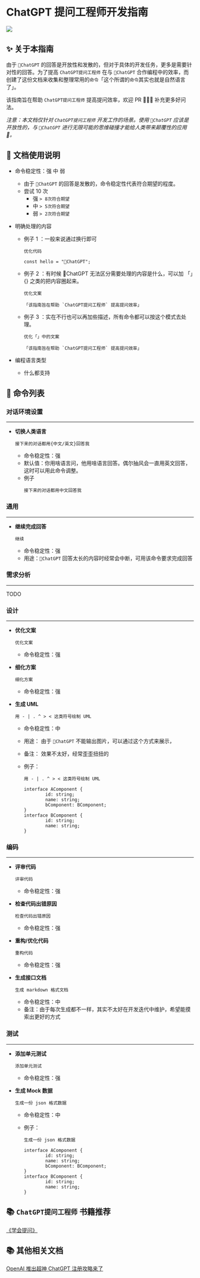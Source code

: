 # ChatGPT 提问工程师开发指南

<img src="https://img.shields.io/badge/-ChatGPT%20%E6%8F%90%E9%97%AE%E5%B7%A5%E7%A8%8B%E5%B8%88-%23198A7A">

## ✨ 关于本指南

由于 `🤖️ChatGPT` 的回答是开放性和发散的，但对于具体的开发任务，更多是需要针对性的回答。为了提高 `ChatGPT提问工程师` 在与 `🤖️ChatGPT` 合作编程中的效率，而创建了这份文档来收集和整理常用的`命令`「这个所谓的`命令`其实也就是自然语言了」。

该指南旨在帮助 `ChatGPT提问工程师` 提高提问效率，欢迎 PR 👏👏👏 补充更多好问法。

_注意：本文档仅针对 `ChatGPT提问工程师` 开发工作的场景。使用 `🤖️ChatGPT` 应该是开放性的，与 `🤖️ChatGPT` 进行无限可能的思维碰撞才能给人类带来颠覆性的应用 🌟。_

## 📃 文档使用说明

-   命令稳定性：强 中 弱

    -   由于 `🤖️ChatGPT` 的回答是发散的，命令稳定性代表符合期望的程度。
    -   尝试 10 次
        -   强 `> 8次符合期望`
        -   中 `> 5次符合期望`
        -   弱 `> 2次符合期望`

-   明确处理的内容

    -   例子 1 ：一般来说通过换行即可

        ```
        优化代码

        const hello = "🤖️ChatGPT";
        ```

    -   例子 2 ：有时候 🤖️ChatGPT 无法区分需要处理的内容是什么，可以加 「」{} 之类的把内容圈起来。

        ```
        优化文案

        「该指南旨在帮助 `ChatGPT提问工程师` 提高提问效率」
        ```

    -   例子 3 ：实在不行也可以再加些描述，所有命令都可以按这个模式去处理。

        ```
        优化「」中的文案

        「该指南旨在帮助 `ChatGPT提问工程师` 提高提问效率」
        ```

-   编程语言类型
    -   什么都支持

## 📃 命令列表

### 对话环境设置

---

-   **切换人类语言**

    ```
    接下来的对话都用{中文/英文}回答我
    ```

    -   命令稳定性：强
    -   默认值：你用啥语言问，他用啥语言回答。偶尔抽风会一直用英文回答，这时可以用此命令调整。
    -   例子
        ```
        接下来的对话都用中文回答我
        ```

### 通用

---

-   **继续完成回答**

    ```
    继续
    ```

    -   命令稳定性：强
    -   用途：`🤖️ChatGPT` 回答太长的内容时经常会中断，可用该命令要求完成回答

### 需求分析

---

TODO

### 设计

---

-   **优化文案**

    ```
    优化文案
    ```

    -   命令稳定性：强

-   **细化方案**

    ```
    细化方案
    ```

    -   命令稳定性：强

-   **生成 UML**

    ```
    用 - | . ^ > < 这类符号绘制 UML
    ```

    -   命令稳定性：中
    -   用途： 由于 `🤖️ChatGPT` 不能输出图片，可以通过这个方式来展示，
    -   备注： 效果不太好，经常歪歪扭扭的
    -   例子：

        ```
        用 - | . ^ > < 这类符号绘制 UML

        interface AComponent {
                id: string;
                name: string;
                bComponent: BComponent;
        }
        interface BComponent {
                id: string;
                name: string;
        }
        ```

### 编码

---

-   **评审代码**

    ```
    评审代码
    ```

    -   命令稳定性：强

-   **检查代码出错原因**

    ```
    检查代码出错原因
    ```

    -   命令稳定性：强

-   **重构/优化代码**

    ```
    重构代码
    ```

    -   命令稳定性：强

-   **生成接口文档**

    ```
    生成 markdown 格式文档
    ```

    -   命令稳定性：中
    -   备注：由于每次生成都不一样，其实不太好在开发迭代中维护，希望能摸索出更好的方式

### 测试

---

-   **添加单元测试**

    ```
    添加单元测试
    ```

    -   命令稳定性：强

-   **生成 Mock 数据**

    ```
    生成一份 json 格式数据
    ```

    -   命令稳定性：中
    -   例子：

        ```
        生成一份 json 格式数据

        interface AComponent {
                id: string;
                name: string;
                bComponent: BComponent;
        }
        interface BComponent {
                id: string;
                name: string;
        }
        ```

## 📚 `ChatGPT提问工程师` 书籍推荐

[《学会提问》](https://book.douban.com/subject/35513147/)

## 📚 其他相关文档

[OpenAI 推出超神 ChatGPT 注册攻略来了
](https://www.v2ex.com/t/900126?p=2)
